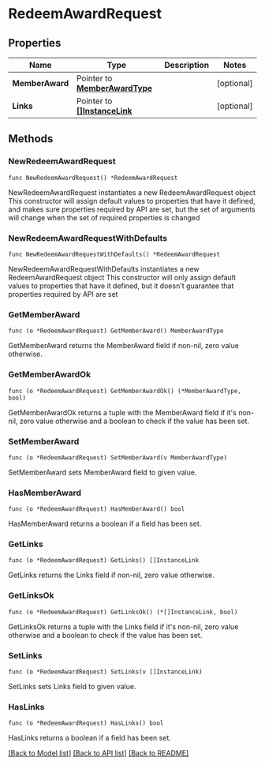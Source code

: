 # RedeemAwardRequest

## Properties

Name | Type | Description | Notes
------------ | ------------- | ------------- | -------------
**MemberAward** | Pointer to [**MemberAwardType**](MemberAwardType.md) |  | [optional] 
**Links** | Pointer to [**[]InstanceLink**](InstanceLink.md) |  | [optional] 

## Methods

### NewRedeemAwardRequest

`func NewRedeemAwardRequest() *RedeemAwardRequest`

NewRedeemAwardRequest instantiates a new RedeemAwardRequest object
This constructor will assign default values to properties that have it defined,
and makes sure properties required by API are set, but the set of arguments
will change when the set of required properties is changed

### NewRedeemAwardRequestWithDefaults

`func NewRedeemAwardRequestWithDefaults() *RedeemAwardRequest`

NewRedeemAwardRequestWithDefaults instantiates a new RedeemAwardRequest object
This constructor will only assign default values to properties that have it defined,
but it doesn't guarantee that properties required by API are set

### GetMemberAward

`func (o *RedeemAwardRequest) GetMemberAward() MemberAwardType`

GetMemberAward returns the MemberAward field if non-nil, zero value otherwise.

### GetMemberAwardOk

`func (o *RedeemAwardRequest) GetMemberAwardOk() (*MemberAwardType, bool)`

GetMemberAwardOk returns a tuple with the MemberAward field if it's non-nil, zero value otherwise
and a boolean to check if the value has been set.

### SetMemberAward

`func (o *RedeemAwardRequest) SetMemberAward(v MemberAwardType)`

SetMemberAward sets MemberAward field to given value.

### HasMemberAward

`func (o *RedeemAwardRequest) HasMemberAward() bool`

HasMemberAward returns a boolean if a field has been set.

### GetLinks

`func (o *RedeemAwardRequest) GetLinks() []InstanceLink`

GetLinks returns the Links field if non-nil, zero value otherwise.

### GetLinksOk

`func (o *RedeemAwardRequest) GetLinksOk() (*[]InstanceLink, bool)`

GetLinksOk returns a tuple with the Links field if it's non-nil, zero value otherwise
and a boolean to check if the value has been set.

### SetLinks

`func (o *RedeemAwardRequest) SetLinks(v []InstanceLink)`

SetLinks sets Links field to given value.

### HasLinks

`func (o *RedeemAwardRequest) HasLinks() bool`

HasLinks returns a boolean if a field has been set.


[[Back to Model list]](../README.md#documentation-for-models) [[Back to API list]](../README.md#documentation-for-api-endpoints) [[Back to README]](../README.md)


